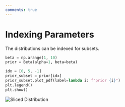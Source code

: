 ```yaml
---
comments: true
---
```

# Indexing Parameters

The distributions can be indexed for subsets.

```python
beta = np.arange(1, 10)
prior = Beta(alpha=1, beta=beta)

idx = [0, 5, -1]
prior_subset = prior[idx]
prior_subset.plot_pdf(label=lambda i: f"prior {i}")
plt.legend()
plt.show()
```

![Sliced Distribution](./../images/sliced-distribution.png)
